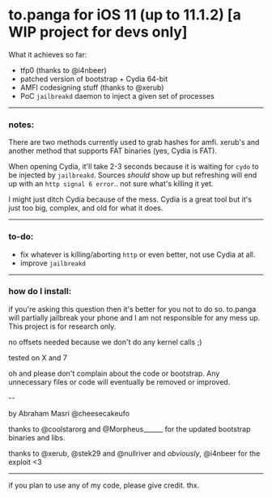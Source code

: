 # to.panga for iOS 11 (up to 11.1.2) [a WIP project for devs only]

What it achieves so far:

* tfp0 (thanks to @i4nbeer)
* patched version of bootstrap + Cydia 64-bit
* AMFI codesigning stuff (thanks to @xerub)
* PoC `jailbreakd` daemon to inject a given set of processes

---
### notes:
There are two methods currently used to grab hashes for amfi. xerub's and another method that supports FAT binaries (yes, Cydia is FAT).

When opening Cydia, it'll take 2-3 seconds because it is waiting for `cydo` to be injected by `jailbreakd`. Sources _should_ show up but refreshing will end up with an `http signal 6 error`.. not sure what's killing it yet.

I might just ditch Cydia because of the mess. Cydia is a great tool but it's just too big, complex, and old for what it does.


---

### to-do:

* fix whatever is killing/aborting `http` or even better, not use Cydia at all.
* improve `jailbreakd`

---

### how do I install:

if you're asking this question then it's better for you not to do so. to.panga will partially jailbreak your phone and I am not responsible for any mess up. This project is for research only.

no offsets needed because we don't do any kernel calls ;)

tested on X and 7

oh and please don't complain about the code or bootstrap. Any unnecessary files or code will eventually be removed or improved.

--

by Abraham Masri @cheesecakeufo

thanks to @coolstarorg and @Morpheus______ for the updated bootstrap binaries and libs.

thanks to @xerub, @stek29 and @nullriver and _obviously_, @i4nbeer for the exploit <3

---
if you plan to use any of my code, please give credit. thx.
